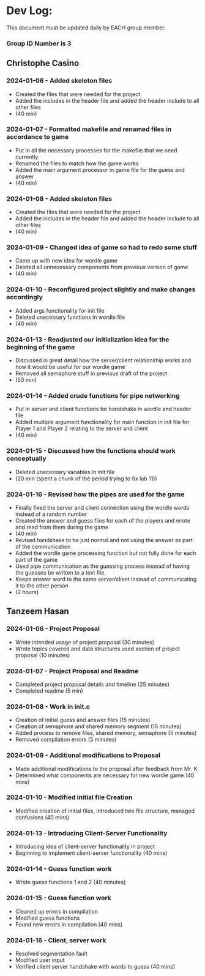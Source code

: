 # Dev Log:

This document must be updated daily by EACH group member.

### Group ID Number is 3

## Christophe Casino

### 2024-01-06 - Added skeleton files
- Created the files that were needed for the project
- Added the includes in the header file and added the header include to all other files
- (40 min)

### 2024-01-07 - Formatted makefile and renamed files in accordance to game
- Put in all the necessary processes for the makefile that we need currently
- Renamed the files to match how the game works
- Added the main argument processor in game file for the guess and answer
- (40 min)

### 2024-01-08 - Added skeleton files
- Created the files that were needed for the project
- Added the includes in the header file and added the header include to all other files
- (40 min)

### 2024-01-09 - Changed idea of game so had to redo some stuff
- Came up with new idea for wordle game
- Deleted all unnecessary components from previous version of game
- (40 min)

### 2024-01-10 - Reconfigured project slightly and make changes accordingly
- Added args functionality for init file
- Deleted unecessary functions in wordle file
- (40 min)

### 2024-01-13 - Readjusted our initialization idea for the beginning of the game
- Discussed in great detail how the server/client relationship works and how it would be useful for our wordle game
- Removed all semaphore stuff in previous draft of the project
- (50 min)

### 2024-01-14 - Added crude functions for pipe networking
- Put in server and client functions for handshake in wordle and header file
- Added multiple argument functionality for main function in init file for Player 1 and Player 2 relating to the server and client
- (40 min)

### 2024-01-15 - Discussed how the functions should work conceptually
- Deleted unecessary variables in init file
- (20 min (spent a chunk of the period trying to fix lab 11))

### 2024-01-16 - Revised how the pipes are used for the game
- Finally fixed the server and client connection using the wordle words instead of a random number
- Created the answer and guess files for each of the players and wrote and read from them during the game
- (40 min)
- Revised handshake to be just normal and not using the answer as part of the communication
- Added the wordle game processing function but not fully done for each part of the game
- Used pipe communication as the guessing process instead of having the guesses be written to a text file
- Keeps answer word to the same server/client instead of communicating it to the other person
- (2 hours)

## Tanzeem Hasan

### 2024-01-06 - Project Proposal
- Wrote intended usage of project proposal (30 minutes)
- Wrote topics covered and data structures used section of project proposal (10 minutes)

### 2024-01-07 - Project Proposal and Readme
- Completed project proposal details and timeline (25 minutes)
- Completed readme (5 min)

### 2024-01-08 - Work in init.c
- Creation of initial guess and answer files (15 minutes)
- Creation of semaphore and shared memory segment (15 minutes)
- Added process to remove files, shared memory, semaphore (5 minutes)
- Removed compilation errors (5 minutes)

### 2024-01-09 - Additional modifications to Proposal
- Made additional modifications to the proposal after feedback from Mr. K
- Determined what components are necessary for new wordle game
(40 mins)

### 2024-01-10 - Modified initial file Creation
- Modified creation of initial files, introduced two file structure, managed confusions (40 mins)

### 2024-01-13 - Introducing Client-Server Functionality
- Introducing idea of client-server functionality in project
- Beginning to implement client-server functionality
(40 mins)

### 2024-01-14 - Guess function work
- Wrote guess functions 1 and 2 (40 minutes)

### 2024-01-15 - Guess function work
- Cleaned up errors in compilation
- Modified guess functions
- Found new errors in compilation
(40 mins)

### 2024-01-16 - Client, server work
- Resolved segmentation fault
- Modified user input
- Verified client server handshake with words to guess
(40 mins)

